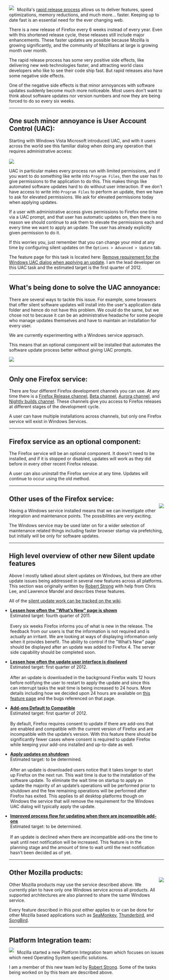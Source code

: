 <img src='https://brianbondy.com/static/img/blogpost_118/firefox-logo.png' style='position:relative;top:-5px;float:left;padding-right:10px'>Mozilla's [rapid release process][1] allows us to deliver features, speed optimizations, memory reductions, and much more... faster.
Keeping up to date fast is an essential need for the ever changing web.

There is a new release of Firefox every 6 weeks instead of every year. Even with this shortened release cycle, these releases still include major enhancements.  These faster updates are possible because Mozilla is growing significantly, and the community of Mozillians at large is growing month over month.  

The rapid release process has some very positive side effects, like delivering new web technologies faster, and attracting world class developers who like to see their code ship fast.
But rapid releases also have some negative side effects.

One of the negative side effects is that minor annoyances with software updates suddenly become much more noticeable. Most users don't want to think about software updates nor version numbers and now they are being forced to do so every six weeks.

---

## One such minor annoyance is User Account Control (UAC):

Starting with Windows Vista Microsoft introduced UAC, and with it users across the world see this familiar dialog when doing any operation that requires administrative access: <br>  
<img src='https://brianbondy.com/static/img/blogpost_125/UAC.png'>

UAC in particular makes every process run with limited permissions, and if you want to do something like write into `Program Files`, then the user has to give permissions to the application to do this.
This makes things like automated software updates hard to do without user interaction.  If we don't have access to write into `Program Files` to perform an update, then we have to ask for elevated permissions.  We ask for elevated permissions today when applying updates.

If a user with administrative access gives permissions to Firefox one time via a UAC prompt, and that user has automatic updates on, then
there is no reason we should continue to ask them to elevate the permissions each and every time we want to apply an update.  The user has already explicitly given permission to do it.

If this worries you, just remember that you can change your mind at any time by configuring silent updates on the `Options > Advanced > Update` tab.

The feature page for this task is located here: [Remove requirement for the Windows UAC dialog when applying an update][rs4].  I am the lead developer on this UAC task and the estimated target is the first quarter of 2012.

---

## What's being done to solve the UAC annoyance:

There are several ways to tackle this issue.  For example, some browsers that offer silent software updates will install into the user's application data folder and hence do not have this problem.  We could do the same, but we chose not to because it can be an administrative headache for some people who manage updates themselves and have to maintain an installation for every user.

We are currently experimenting with a Windows service approach.  

This means that an optional component will be installed that automates the software update process better without giving UAC prompts.

<img src='https://brianbondy.com/static/img/blogpost_125/mozilla_service_scrn.png'>

---

## Only one Firefox service:

There are four different Firefox development channels you can use.  At any time there is a [Firefox Release channel][2], [Beta channel][3], [Aurora channel][4], and [Nightly builds channel][5].  These channels give you access to Firefox releases at different stages of the development cycle.

A user can have multiple installations across channels, but only one Firefox service will exist in Windows Services.

---

## Firefox service as an optional component:

The Firefox service will be an optional component.  It doesn't need to be installed, and if it is stopped or disabled, updates will work as they did before in every other recent Firefox release.

A user can also uninstall the Firefox service at any time.  Updates will continue to occur using the old method.  

---

## Other uses of the Firefox service:

<img src='https://brianbondy.com/static/img/blogpost_125/services.png' style='float:right;padding-left:5px;position:relative;top:-15px;'>
Having a Windows service installed means that we can investigate other integration and maintenance points.  The possibilities are very exciting.

The Windows service may be used later on for a wider selection of maintenance related things including faster browser startup via prefetching, but initially will be only for software updates.

---

## High level overview of other new Silent update features

Above I mostly talked about silent updates on Windows, but there are other update issues being addressed in several new features across all platforms.  This section was originally written by [Robert Strong][rs10] with help from Chris Lee, and Lawrence Mandel and describes these features.

All of the [silent update work can be tracked on the wiki][rs11].

<div style='position:relative;left:-20px;'>

- **[Lessen how often the "What’s New" page is shown][rs1]**<br>Estimated target: fourth quarter of 2011.<br><br>Every six weeks Firefox informs you of what is new in the release. The feedback from our users is that the information is not required and is actually an irritant. We are looking at ways of displaying information only when it provides benefit.  The ability to control if the "What’s New" page should be displayed after an update was added to Firefox 4. The server side capability should be completed soon.

- **[Lessen how often the update user interface is displayed][rs2]**<br>Estimated target: first quarter of 2012.<br><br>After an update is downloaded in the background Firefox waits 12 hours before notifying the user to restart to apply the update and since this can interrupt tasks the wait time is being increased to 24 hours. More details including how we decided upon 24 hours are available on [this feature page][rs2] and the bugs referenced on that page.

- **[Add-ons Default to Compatible][rs3]**<br>Estimated target: first quarter of 2012.<br><br>By default, Firefox requires consent to update if there are add-ons that are enabled and compatible with the current version of Firefox and are incompatible with the update’s version. With this feature there should be significantly fewer cases where consent is required to update Firefox while keeping your add-ons installed and up-to-date as well.

- **[Apply updates on shutdown][rs5]**<br>Estimated target: to be determined.<br><br>After an update is downloaded users notice that it takes longer to start up Firefox on the next run. This wait time is due to the installation of the software update. To eliminate the wait time on startup to apply an update the majority of an update’s operations will be performed prior to shutdown and the few remaining operations will be performed after Firefox has exited. This applies to all desktop platforms though on Windows the service that will remove the requirement for the Windows UAC dialog will typically apply the update.

- **[Improved process flow for updating when there are incompatible add-ons][rs6]**<br>Estimated target: to be determined.<br><br>If an update is declined when there are incompatible add-ons the time to wait until next notification will be increased. This feature is in the planning stage and the amount of time to wait until the next notification hasn’t been decided as of yet.
</div>

---

## Other Mozilla products:

<img src='https://brianbondy.com/static/img/blogpost_125/thunderbird.png' style='float:right;padding-left:5px;position:relative;top:-15px;'>

Other Mozilla products may use the service described above.  We currently plan to have only one Windows service across all products.  All supported architectures are also planned to share the same Windows service.

Every feature described in this post either applies to or can be done for other Mozilla based applications such as [SeaMonkey][rs7], [Thunderbird][rs8], and [SongBird][rs9].

---

## Platform Integration team:

<img src='https://brianbondy.com/static/img/blogpost_125/windows_linux_mac_small3.png' style='float:left;margin-right:10px;position:relative;top:-7px;'>

Mozilla started a new Platform Integration team which focuses on issues which need Operating System specific solutions.  

I am a member of this new team led by [Robert Strong][rs10].  Some of the tasks being worked on by this team are described above.







[1]: http://blog.mozilla.com/channels/2011/07/18/every-six-weeks/
[2]: http://www.mozilla.org/firefox/new/
[3]: http://www.mozilla.org/firefox/channel/
[4]: http://www.mozilla.org/firefox/channel/
[5]: http://nightly.mozilla.org/
[6]: https://wiki.mozilla.org/Silent_Update
[7]: https://wiki.mozilla.org/Silent_Update_OS_Dialogs

[rs1]: https://wiki.mozilla.org/Silent_Update_whatsnew
[rs2]: https://wiki.mozilla.org/Firefox/Features/Lessen_App_Update_Displayed_UI
[rs3]: https://wiki.mozilla.org/Features/Add-ons/Add-ons_Default_to_Compatible
[rs4]: https://wiki.mozilla.org/Silent_Update_OS_Dialogs
[rs5]: https://wiki.mozilla.org/Silent_Update_updater
[rs6]: https://wiki.mozilla.org/Silent_Update_not_now_prompt
[rs7]: http://www.seamonkey-project.org/
[rs8]: http://www.mozilla.org/en-GB/thunderbird/
[rs9]: http://getsongbird.com/
[rs10]: http://blog.mozilla.com/rstrong/
[rs11]: https://wiki.mozilla.org/Program_Management/Programs/Silent_Update
